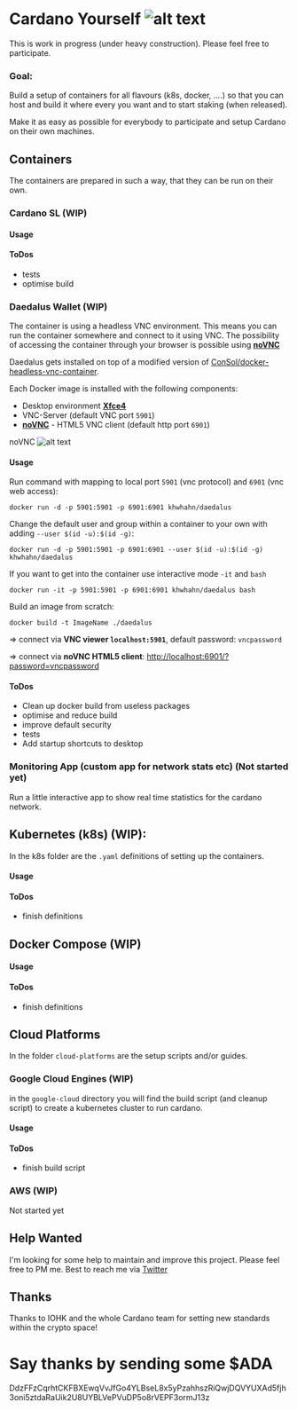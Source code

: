 # Cardano Yourself ![alt text](https://s2.coinmarketcap.com/static/img/coins/32x32/2010.png "Cardano Logo")
This is work in progress (under heavy construction). Please feel free to participate.

### Goal:
Build a setup of containers for all flavours (k8s, docker, ....) so that you can host and build it where every you want and to start staking (when released).

Make it as easy as possible for everybody to participate and setup Cardano on their own machines.

## Containers
The containers are prepared in such a way, that they can be run on their own.
### Cardano SL (WIP)

#### Usage

#### ToDos
- tests
- optimise build

### Daedalus Wallet (WIP)
The container is using a headless VNC environment. This means you can run the container somewhere and connect to it using VNC. The possibility of accessing the container through your browser is possible using [**noVNC**](https://github.com/kanaka/noVNC)

Daedalus gets installed on top of a modified version of [ConSol/docker-headless-vnc-container](https://github.com/ConSol/docker-headless-vnc-container).

Each Docker image is installed with the following components:

* Desktop environment [**Xfce4**](http://www.xfce.org)
* VNC-Server (default VNC port `5901`)
* [**noVNC**](https://github.com/kanaka/noVNC) - HTML5 VNC client (default http port `6901`)

noVNC
![alt text](https://www.dropbox.com/s/a7yimryqh15iw7u/vnc-daedalus.png?dl=0 "noVNC")

#### Usage
Run command with mapping to local port `5901` (vnc protocol) and `6901` (vnc web access):

    docker run -d -p 5901:5901 -p 6901:6901 khwhahn/daedalus

Change the default user and group within a container to your own with adding `--user $(id -u):$(id -g)`:

    docker run -d -p 5901:5901 -p 6901:6901 --user $(id -u):$(id -g) khwhahn/daedalus

If you want to get into the container use interactive mode `-it` and `bash`     

    docker run -it -p 5901:5901 -p 6901:6901 khwhahn/daedalus bash

Build an image from scratch:

    docker build -t ImageName ./daedalus

=> connect via __VNC viewer `localhost:5901`__, default password: `vncpassword`

=> connect via __noVNC HTML5 client__: [http://localhost:6901/?password=vncpassword]()

#### ToDos
- Clean up docker build from useless packages
- optimise and reduce build
- improve default security
- tests
- Add startup shortcuts to desktop

### Monitoring App (custom app for network stats etc) (Not started yet)
Run a little interactive app to show real time statistics for the cardano network.

## Kubernetes (k8s) (WIP):
In the k8s folder are the `.yaml` definitions of setting up the containers.
#### Usage
#### ToDos
- finish definitions

## Docker Compose (WIP)
#### Usage
#### ToDos
- finish definitions

## Cloud Platforms
In the folder `cloud-platforms` are the setup scripts and/or guides.
### Google Cloud Engines (WIP)
in the `google-cloud` directory you will find the build script (and cleanup script) to create a kubernetes cluster to run cardano.
#### Usage
#### ToDos
- finish build script
### AWS (WIP)
Not started yet

## Help Wanted
I'm looking for some help to maintain and improve this project. Please feel free to PM me. Best to reach me via [Twitter](https://twitter.com/khwhahn)

## Thanks
Thanks to IOHK and the whole Cardano team for setting new standards within the crypto space!

# Say thanks by sending some $ADA
DdzFFzCqrhtCKFBXEwqVvJfGo4YLBseL8x5yPzahhszRiQwjDQVYUXAd5fjh3oni5ztdaRaUik2U8UYBLVePVuDP5o8rVEPF3ormJ13z
